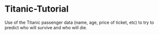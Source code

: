 # Titanic-Tutorial
Use of the Titanic passenger data (name, age, price of ticket, etc) to try to predict who will survive and who will die.
